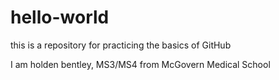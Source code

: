 # hello-world
this is a repository for practicing the basics of GitHub

I am holden bentley, MS3/MS4 from McGovern Medical School
